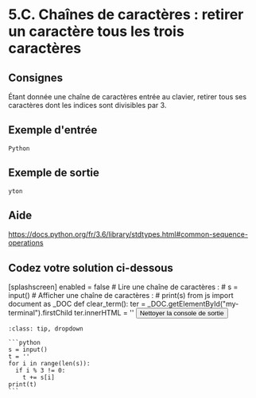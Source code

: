 # 5.C. Chaînes de caractères : retirer un caractère tous les trois caractères

## Consignes

Étant donnée une chaîne de caractères entrée au clavier, retirer tous ses caractères dont les indices sont divisibles par 3.

## Exemple d'entrée

```
Python
```

## Exemple de sortie

```
yton
```

## Aide

https://docs.python.org/fr/3.6/library/stdtypes.html#common-sequence-operations

## Codez votre solution ci-dessous

<py-config>
    [splashscreen]
        enabled = false
</py-config>
<py-repl>
    # Lire une chaîne de caractères :
# s = input()
# Afficher une chaîne de caractères :
# print(s)
</py-repl>
<py-terminal id="my-terminal"></py-terminal>
<py-script>
from js import document as _DOC
def clear_term():
    ter = _DOC.getElementById("my-terminal").firstChild
    ter.innerHTML = ''
</py-script>
<button py-click="clear_term()" id="clear-terminal" class="py-button">Nettoyer la console de sortie</button>


````{admonition} Cliquez ici pour voir la solution
:class: tip, dropdown

```python
s = input()
t = ''
for i in range(len(s)):
  if i % 3 != 0:
    t += s[i]
print(t)
```
````
